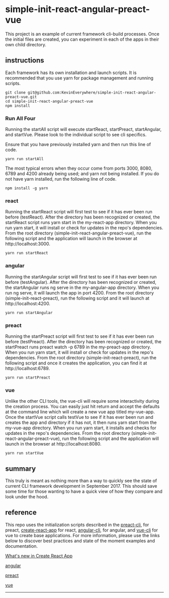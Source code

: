 # simple-init-react-angular-preact-vue

This project is an example of current framework cli-build processes. Once the initial files are created, you can experiment in each of the apps in their own child directory.

## instructions

Each framework has its own installation and launch scripts. It is recommended that you use yarn for package management and running scripts.

```
git clone git@github.com:KevinEverywhere/simple-init-react-angular-preact-vue.git
cd simple-init-react-angular-preact-vue
npm install
```

### Run All Four

Running the startAll script will execute startReact, startPreact, startAngular, and startVue. Please look to the individual script to see cli specifics.

Ensure that you have previously installed yarn and then run this line of code.
```
yarn run startAll
```
The most typical errors when they occur come from ports 3000, 8080, 6789 and 4200 already being used; and yarn not being installed. If you do not have yarn installed, run the following line of code.

```
npm install -g yarn
```

### react

Running the startReact script will first test to see if it has ever been run before (testReact). After the directory has been recognized or created, the startReact script runs yarn start in the my-react-app directory. When you run yarn start, it will install or check for updates in the repo's dependencies. From the root directory (simple-init-react-angular-preact-vue), run the following script and the application will launch in the browser at http://localhost:3000.

```
yarn run startReact
```

### angular

Running the startAngular script will first test to see if it has ever been run before (testAngular). After the directory has been recognized or created, the startAngular runs ng serve
in the my-angular-app directory. When you run ng serve, it will launch the app in port 4200. From the root directory (simple-init-react-preact), run the following script and it will launch at http://localhost:4200.

```
yarn run startAngular
```

### preact

Running the startPreact script will first test to see if it has ever been run before (testPreact). After the directory has been recognized or created, the startPreact runs preact watch -p 6789
in the my-preact-app directory. When you run yarn start, it will install or check for updates in the repo's dependencies. From the root directory (simple-init-react-preact), run the following script and once it creates the application, you can find it at http://localhost:6789.

```
yarn run startPreact
```

### vue

Unlike the other CLI tools, the vue-cli will require some interactivity during the creation process. You can easily just hit return and accept the defaults at the command line which will create a new vue app titled my-vue-app. Once the startVue script calls testVue to see if it has ever been run and creates the app and directory if it has not, it then runs yarn start from the my-vue-app directory. When you run yarn start, it installs and checks for updates in the repo's dependencies. From the root directory (simple-init-react-angular-preact-vue), run the following script and the application will launch in the browser at http://localhost:8080.

```
yarn run startVue
```

## summary

This truly is meant as nothing more than a way to quickly see the state of current CLI framework development in September 2017. This should save some time for those wanting to have a quick view of how they compare and look under the hood.

## reference

This repo uses the initialization scripts described in the [preact-cli][preact-cli], for preact, [create-react-app][create-react-app] for react, [angular-cli][angular-cli], for angular, and [vue-cli][vue-cli] for vue to create base applications. For more information, please use the links below to discover best practices and state of the moment examples and documentation.

[What's new in Create React App][whatsnew]

[angular][angular]

[preact][preact]

[vue][vue]

-------------

[whatsnew]: https://facebook.github.io/react/blog/2017/05/18/whats-new-in-create-react-app.html
[create-react-app]: https://github.com/facebookincubator/create-react-app

[angular]: https://github.com/angular/angular
[angular-cli]: https://github.com/angular/angular-cli

[preact]: https://preactjs.com/
[preact-cli]: https://github.com/developit/preact-cli

[vue]: https://vuejs.org/v2/guide/
[vue-cli]: https://github.com/vuejs/vue-cli
